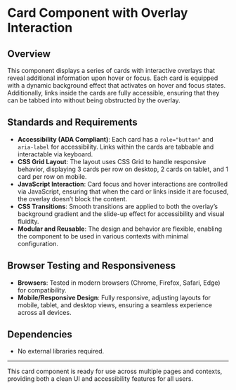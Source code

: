 # Card Component with Overlay Interaction

## Overview

This component displays a series of cards with interactive overlays that reveal additional information upon hover or focus. Each card is equipped with a dynamic background effect that activates on hover and focus states. Additionally, links inside the cards are fully accessible, ensuring that they can be tabbed into without being obstructed by the overlay.

## Standards and Requirements

- **Accessibility (ADA Compliant)**: Each card has a `role="button"` and `aria-label` for accessibility. Links within the cards are tabbable and interactable via keyboard.
- **CSS Grid Layout**: The layout uses CSS Grid to handle responsive behavior, displaying 3 cards per row on desktop, 2 cards on tablet, and 1 card per row on mobile.
- **JavaScript Interaction**: Card focus and hover interactions are controlled via JavaScript, ensuring that when the card or links inside it are focused, the overlay doesn’t block the content.
- **CSS Transitions**: Smooth transitions are applied to both the overlay’s background gradient and the slide-up effect for accessibility and visual fluidity.
- **Modular and Reusable**: The design and behavior are flexible, enabling the component to be used in various contexts with minimal configuration.

## Browser Testing and Responsiveness

- **Browsers**: Tested in modern browsers (Chrome, Firefox, Safari, Edge) for compatibility.
- **Mobile/Responsive Design**: Fully responsive, adjusting layouts for mobile, tablet, and desktop views, ensuring a seamless experience across all devices.

## Dependencies

- No external libraries required.

---

This card component is ready for use across multiple pages and contexts, providing both a clean UI and accessibility features for all users.
